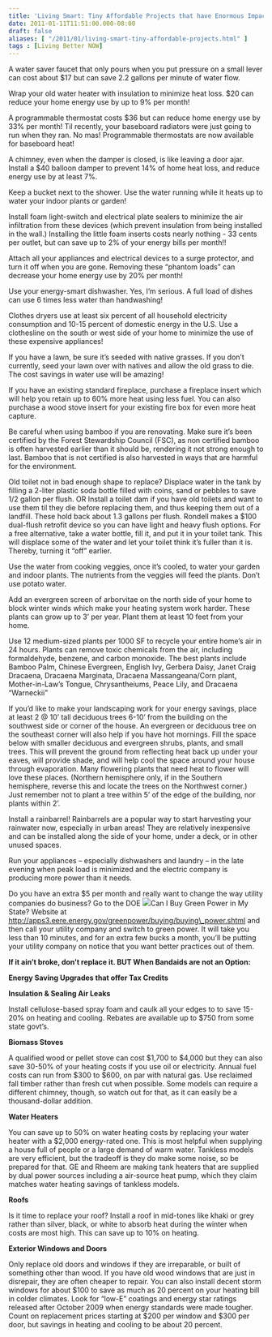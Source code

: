 ```yaml
---
title: 'Living Smart: Tiny Affordable Projects that have Enormous Impact'
date: 2011-01-11T11:51:00.000-08:00
draft: false
aliases: [ "/2011/01/living-smart-tiny-affordable-projects.html" ]
tags : [Living Better NOW]
---
```


A water saver faucet that only pours when you put pressure on a small lever can cost about $17 but can save 2.2 gallons per minute of water flow.

  

Wrap your old water heater with insulation to minimize heat loss. $20 can reduce your home energy use by up to 9% per month!

  

A programmable thermostat costs $36 but can reduce home energy use by 33% per month! Til recently, your baseboard radiators were just going to run when they ran. No mas! Programmable thermostats are now available for baseboard heat!

  

A chimney, even when the damper is closed, is like leaving a door ajar. Install a $40 balloon damper to prevent 14% of home heat loss, and reduce energy use by at least 7%.

  

Keep a bucket next to the shower. Use the water running while it heats up to water your indoor plants or garden!

  

Install foam light-switch and electrical plate sealers to minimize the air infiltration from these devices (which prevent insulation from being installed in the wall.) Installing the little foam inserts costs nearly nothing - 33 cents per outlet, but can save up to 2% of your energy bills per month!!

  

Attach all your appliances and electrical devices to a surge protector, and turn it off when you are gone. Removing these “phantom loads” can decrease your home energy use by 20% per month!

  

Use your energy-smart dishwasher. Yes, I’m serious. A full load of dishes can use 6 times less water than handwashing!  
  
  

Clothes dryers use at least six percent of all household electricity consumption and 10-15 percent of domestic energy in the U.S. Use a clothesline on the south or west side of your home to minimize the use of these expensive appliances!

  

If you have a lawn, be sure it’s seeded with native grasses. If you don’t currently, seed your lawn over with natives and allow the old grass to die. The cost savings in water use will be amazing!

  

If you have an existing standard fireplace, purchase a fireplace insert which will help you retain up to 60% more heat using less fuel. You can also purchase a wood stove insert for your existing fire box for even more heat capture.

  
  

Be careful when using bamboo if you are renovating. Make sure it’s been certified by the Forest Stewardship Council (FSC), as non certified bamboo is often harvested earlier than it should be, rendering it not strong enough to last. Bamboo that is not certified is also harvested in ways that are harmful for the environment.

  

Old toilet not in bad enough shape to replace? Displace water in the tank by filling a 2-liter plastic soda bottle filled with coins, sand or pebbles to save 1/2 gallon per flush. OR Install a toilet dam if you have old toilets and want to use them til they die before replacing them, and thus keeping them out of a landfill. These hold back about 1.3 gallons per flush. Rondell makes a $100 dual-flush retrofit device so you can have light and heavy flush options. For a free alternative, take a water bottle, fill it, and put it in your toilet tank. This will displace some of the water and let your toilet think it’s fuller than it is. Thereby, turning it “off” earlier.

  

Use the water from cooking veggies, once it’s cooled, to water your garden and indoor plants. The nutrients from the veggies will feed the plants. Don’t use potato water.

  

Add an evergreen screen of arborvitae on the north side of your home to block winter winds which make your heating system work harder. These plants can grow up to 3’ per year. Plant them at least 10 feet from your home.

  

Use 12 medium-sized plants per 1000 SF to recycle your entire home’s air in 24 hours. Plants can remove toxic chemicals from the air, including formaldehyde, benzene, and carbon monoxide. The best plants include Bamboo Palm, Chinese Evergreen, English Ivy, Gerbera Daisy, Janet Craig Dracaena, Dracaena Marginata, Dracaena Massangeana/Corn plant, Mother-in-Law’s Tongue, Chrysantheiums, Peace Lily, and Dracaena “Warneckii”

  

If you’d like to make your landscaping work for your energy savings, place at least 2 @ 10’ tall deciduous trees 6-10’ from the building on the southwest side or corner of the house. An evergreen or deciduous tree on the southeast corner will also help if you have hot mornings. Fill the space below with smaller deciduous and evergreen shrubs, plants, and small trees. This will prevent the ground from reflecting heat back up under your eaves, will provide shade, and will help cool the space around your house through evaporation. Many flowering plants that need heat to flower will love these places. (Northern hemisphere only, if in the Southern hemisphere, reverse this and locate the trees on the Northwest corner.) Just remember not to plant a tree within 5’ of the edge of the building, nor plants within 2’.

  

Install a rainbarrel! Rainbarrels are a popular way to start harvesting your rainwater now, especially in urban areas! They are relatively inexpensive and can be installed along the side of your home, under a deck, or in other unused spaces.

  

Run your appliances – especially dishwashers and laundry – in the late evening when peak load is minimized and the electric company is producing more power than it needs.

  

Do you have an extra $5 per month and really want to change the way utility companies do business? Go to the DOE ![](file:///C:/DOCUME%7E1/OWNER%7E1.LIT/LOCALS%7E1/Temp/msohtmlclip1/01/clip_image002.gif)Can I Buy Green Power in My State? Website at http://apps3.eere.energy.gov/greenpower/buying/buying\_power.shtml and then call your utility company and switch to green power. It will take you less than 10 minutes, and for an extra few bucks a month, you’ll be putting your utility company on notice that you want better practices out of them.

  

**If it ain’t broke, don’t replace it. BUT When Bandaids are not an Option:**

**Energy Saving Upgrades that offer Tax Credits**

  

**Insulation & Sealing Air Leaks**

Install cellulose-based spray foam and caulk all your edges to to save 15-20% on heating and cooling. Rebates are available up to $750 from some state govt’s.

  

**Biomass Stoves**

A qualified wood or pellet stove can cost $1,700 to $4,000 but they can also save 30-50% of your heating costs if you use oil or electricity. Annual fuel costs can run from $300 to $600, on par with natural gas. Use reclaimed fall timber rather than fresh cut when possible. Some models can require a different chimney, though, so watch out for that, as it can easily be a thousand-dollar addition.

  

**Water Heaters**

You can save up to 50% on water heating costs by replacing your water heater with a $2,000 energy-rated one. This is most helpful when supplying a house full of people or a large demand of warm water. Tankless models are very efficient, but the tradeoff is they do make some noise, so be prepared for that. GE and Rheem are making tank heaters that are supplied by dual power sources including a air-source heat pump, which they claim matches water heating savings of tankless models.

  

**Roofs**

Is it time to replace your roof? Install a roof in mid-tones like khaki or grey rather than silver, black, or white to absorb heat during the winter when costs are most high. This can save up to 10% on heating.

  

**Exterior Windows and Doors**

Only replace old doors and windows if they are irreparable, or built of something other than wood. If you have old wood windows that are just in disrepair, they are often cheaper to repair. You can also install decent storm windows for about $100 to save as much as 20 percent on your heating bill in colder climates. Look for “low-E” coatings and energy star ratings released after October 2009 when energy standards were made tougher.  Count on replacement prices starting at $200 per window and $300 per door, but savings in heating and cooling to be about 20 percent.